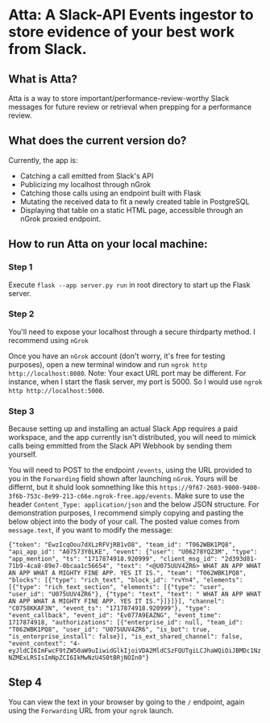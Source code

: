# Atta: A Slack-API Events ingestor to store evidence of your best work from Slack. 
## What is Atta?
Atta is a way to store important/performance-review-worthy Slack messages for future review 
or retrieval when prepping for a performance review. 

## What does the current version do? 
Currently, the app is:
- Catching a call emitted from Slack's API
- Publicizing my localhost through nGrok
- Catching those calls using an endpoint built with Flask 
- Mutating the received data to fit a newly created table in PostgreSQL 
- Displaying that table on a static HTML page, accessible through an nGrok proxied endpoint.

## How to run Atta on your local machine:
### Step 1
Execute `flask --app server.py run` in root directory to start up the Flask server.

### Step 2
You'll need to expose your localhost through a secure thirdparty method. I recommend using
`nGrok`

Once you have an `nGrok` account (don't worry, it's free for testing purposes), open a new 
terminal window and run `ngrok http http://localhost:8080`. Note: Your exact URL port may
be different. For instance, when I start the flask server, my port is 5000. So I would 
use `ngrok http http://localhost:5000`. 

### Step 3
Because setting up and installing an actual Slack App requires a paid workspace, and the app
currently isn't distributed, you will need to mimick calls being emmitted from the Slack API
Webhook by sending them yourself. 

You will need to POST to the endpoint `/events`, using the URL provided to you in the `Forwarding` field shown after launching
`nGrok`. Yours will be differnt, but it shuld look somnething like this `https://9f67-2603-9000-9400-3f6b-753c-8e99-213-c66e.ngrok-free.app/events`. 
Make sure to use the header `Content_Type: application/json` and the below JSON structure. For demonstration purposes,
I recommend simply copying and pasting the below object into the body of your call. The posted value comes from `message.text`, if you want to modify the message: 

```{"token": "EwzIcqOou7dXLzRFVjRB1vO8", "team_id": "T062WBK1PQ8", "api_app_id": "A07573Y0LKE", "event": {"user": "U06278YQZ3M", "type": "app_mention", "ts": "1717874918.920999", "client_msg_id": "2d393d81-71b9-4ca8-89e7-0bcaa1c56654", "text": "<@U075UUV4ZR6> WHAT AN APP WHAT AN APP WHAT A MIGHTY FINE APP. YES IT IS.", "team": "T062WBK1PQ8", "blocks": [{"type": "rich_text", "block_id": "rvYn4", "elements": [{"type": "rich_text_section", "elements": [{"type": "user", "user_id": "U075UUV4ZR6"}, {"type": "text", "text": " WHAT AN APP WHAT AN APP WHAT A MIGHTY FINE APP. YES IT IS."}]}]}], "channel": "C0758KKAF3N", "event_ts": "1717874918.920999"}, "type": "event_callback", "event_id": "Ev077A9EAZNG", "event_time": 1717874918, "authorizations": [{"enterprise_id": null, "team_id": "T062WBK1PQ8", "user_id": "U075UUV4ZR6", "is_bot": true, "is_enterprise_install": false}], "is_ext_shared_channel": false, "event_context": "4-eyJldCI6ImFwcF9tZW50aW9uIiwidGlkIjoiVDA2MldCSzFQUTgiLCJhaWQiOiJBMDc1NzNZMExLRSIsImNpZCI6IkMwNzU4S0tBRjNOIn0"}```

## Step 4
You can view the text in your browser by going to the `/` endpoint, again using the `Forwarding` URL from your `ngrok` launch.  
